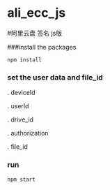 # ali_ecc_js

#阿里云盘 签名 js版

###install the packages

`
npm install
`
### set the user data and file_id
. deviceId

. userId

. drive_id

. authorization

. file_id
### run
`
npm start
`
